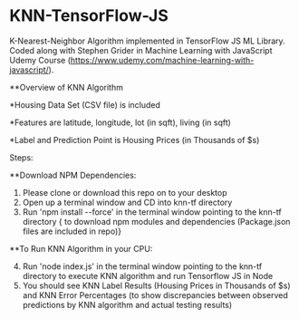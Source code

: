# KNN-TensorFlow-JS
K-Nearest-Neighbor Algorithm implemented in TensorFlow JS ML Library. Coded along with Stephen Grider in Machine Learning with JavaScript Udemy Course (https://www.udemy.com/machine-learning-with-javascript/).

**Overview of KNN Algorithm

*Housing Data Set (CSV file) is included 

*Features are latitude, longitude, lot (in sqft), living (in sqft)

*Label and Prediction Point is Housing Prices (in Thousands of $s)

Steps:

**Download NPM Dependencies:

1. Please clone or download this repo on to your desktop
2. Open up a terminal window and CD into knn-tf directory 
3. Run 'npm install --force' in the terminal window pointing to the knn-tf directory { to download npm modules and dependencies (Package.json files are included in repo)}

**To Run KNN Algorithm in your CPU:

4. Run 'node index.js' in the terminal window pointing to the knn-tf directory to execute KNN algorithm and run Tensorflow JS in Node
5. You should see KNN Label Results (Housing Prices in Thousands of $s) and KNN Error Percentages (to show discrepancies between observed predictions by KNN algorithm and actual testing results)
